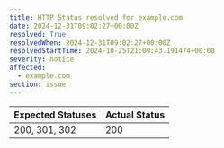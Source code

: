 ```yaml
---
title: HTTP Status resolved for example.com
date: 2024-12-31T09:02:27+00:00Z
resolved: True
resolvedWhen: 2024-12-31T09:02:27+00:00Z
resolvedStartTime: 2024-10-25T21:09:43.191474+00:00
severity: notice
affected:
  - example.com
section: issue
---
```


| Expected Statuses | Actual Status  |
|-------------------|----------------|
| 200, 301, 302 | 200 |
